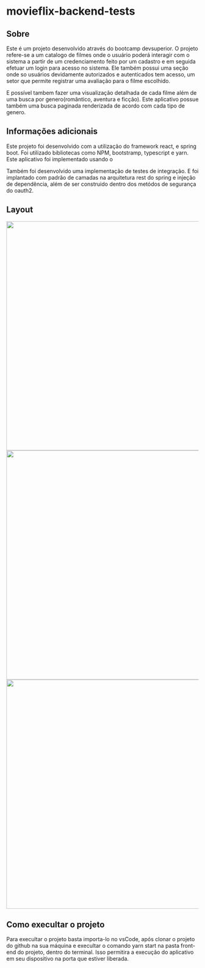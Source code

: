 # movieflix-backend-tests

## Sobre

Este é um projeto desenvolvido através do bootcamp devsuperior. O projeto refere-se a um catalogo de filmes onde o usuário poderá interagir com o sistema a partir de 
um credenciamento feito por um cadastro e em seguida efetuar um login para acesso no sistema. Ele também possui uma seção onde so usuários devidamente autorizados e autenticados tem acesso, um setor que permite registrar uma avaliação para o filme escolhido.

E possível tambem fazer uma visualização detalhada de cada filme além de uma busca por genero(romântico, aventura e ficção). Este aplicativo possue também uma busca paginada renderizada de acordo com cada tipo de genero.
 
## Informações adicionais

Este projeto foi desenvolvido com a utilização do framework react, e spring boot. Foi utilizado bibliotecas como NPM, bootstramp, typescript e yarn. Este aplicativo foi implementado usando o  

Também foi desenvolvido uma implementação de testes de integração. E foi implantado com padrão de camadas na arquitetura rest do spring e injeção de dependência, além de ser construido dentro dos metódos de segurança do oauth2.
 
## Layout
<p align="center">
  <img width="600" src="front-web/src/core/assets/images/">
  <img width="600" src="front-web/src/core/assets/images/">
  <img width="600" src="front-web/src/core/assets/images/">
 
</P>

## Como execultar o projeto

Para execultar o projeto basta importa-lo no vsCode, após clonar o projeto do github na sua máquina e execultar o comando yarn start na pasta front-end do projeto, dentro do terminal.
Isso permitira a execução do aplicativo em seu dispositivo na porta que estiver liberada.
